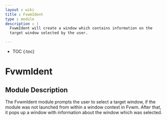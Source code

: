 ```yaml
---
layout : wiki
title : FvwmIdent
type : module
description : |
  FvwmIdent will create a window which contains information on the
  target window selected by the user.

---
```

* TOC
{:toc}

# FvwmIdent

## Module Description

The FvwmIdent module prompts the user to select a target window,
if the module was not launched from within a window context in
Fvwm. After that, it pops up a window with information about the
window which was selected.



